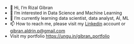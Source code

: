 - 👋 Hi, I’m Rizal Gibran
- 👀 I’m interested in Data Science and Machine Learning
- 🌱 I’m currently learning data scientist, data analyst, AI, ML
- 📫 How to reach me, please visit my [Linkedin](https://www.linkedin.com/in/rizal-gibran-aldrin-pratama/) account or <gibran.aldrin.p@gmail.com>
- Visit my portfolio https://ungu.in/gibran_portfolio
<!---
ergeapebro/ergeapebro is a ✨ special ✨ repository because its `README.md` (this file) appears on your GitHub profile.
You can click the Preview link to take a look at your changes.
--->
